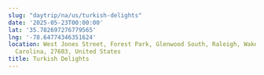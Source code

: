 ```yaml
---
slug: "daytrip/na/us/turkish-delights"
date: '2025-05-23T00:00:00'
lat: '35.782697276779565'
lng: '-78.64774346351624'
location: West Jones Street, Forest Park, Glenwood South, Raleigh, Wake County, North
  Carolina, 27603, United States
title: Turkish Delights
---
```



